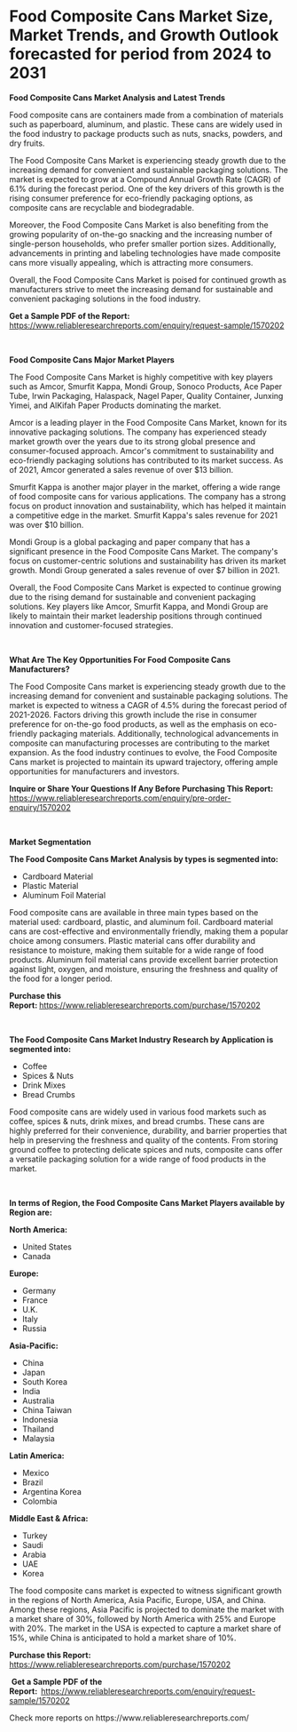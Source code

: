 <p><h1>Food Composite Cans Market Size, Market Trends, and Growth Outlook forecasted for period from 2024 to 2031</h1></p><p><strong>Food Composite Cans Market Analysis and Latest Trends</strong></p>
<p><p>Food composite cans are containers made from a combination of materials such as paperboard, aluminum, and plastic. These cans are widely used in the food industry to package products such as nuts, snacks, powders, and dry fruits.</p><p>The Food Composite Cans Market is experiencing steady growth due to the increasing demand for convenient and sustainable packaging solutions. The market is expected to grow at a Compound Annual Growth Rate (CAGR) of 6.1% during the forecast period. One of the key drivers of this growth is the rising consumer preference for eco-friendly packaging options, as composite cans are recyclable and biodegradable.</p><p>Moreover, the Food Composite Cans Market is also benefiting from the growing popularity of on-the-go snacking and the increasing number of single-person households, who prefer smaller portion sizes. Additionally, advancements in printing and labeling technologies have made composite cans more visually appealing, which is attracting more consumers.</p><p>Overall, the Food Composite Cans Market is poised for continued growth as manufacturers strive to meet the increasing demand for sustainable and convenient packaging solutions in the food industry.</p></p>
<p><strong>Get a Sample PDF of the Report:&nbsp;</strong> <a href="https://www.reliableresearchreports.com/enquiry/request-sample/1570202">https://www.reliableresearchreports.com/enquiry/request-sample/1570202</a></p>
<p>&nbsp;</p>
<p><strong>Food Composite Cans Major Market Players</strong></p>
<p><p>The Food Composite Cans Market is highly competitive with key players such as Amcor, Smurfit Kappa, Mondi Group, Sonoco Products, Ace Paper Tube, Irwin Packaging, Halaspack, Nagel Paper, Quality Container, Junxing Yimei, and AlKifah Paper Products dominating the market.</p><p>Amcor is a leading player in the Food Composite Cans Market, known for its innovative packaging solutions. The company has experienced steady market growth over the years due to its strong global presence and consumer-focused approach. Amcor's commitment to sustainability and eco-friendly packaging solutions has contributed to its market success. As of 2021, Amcor generated a sales revenue of over $13 billion.</p><p>Smurfit Kappa is another major player in the market, offering a wide range of food composite cans for various applications. The company has a strong focus on product innovation and sustainability, which has helped it maintain a competitive edge in the market. Smurfit Kappa's sales revenue for 2021 was over $10 billion.</p><p>Mondi Group is a global packaging and paper company that has a significant presence in the Food Composite Cans Market. The company's focus on customer-centric solutions and sustainability has driven its market growth. Mondi Group generated a sales revenue of over $7 billion in 2021.</p><p>Overall, the Food Composite Cans Market is expected to continue growing due to the rising demand for sustainable and convenient packaging solutions. Key players like Amcor, Smurfit Kappa, and Mondi Group are likely to maintain their market leadership positions through continued innovation and customer-focused strategies.</p></p>
<p>&nbsp;</p>
<p><strong>What Are The Key Opportunities For Food Composite Cans Manufacturers?</strong></p>
<p><p>The Food Composite Cans market is experiencing steady growth due to the increasing demand for convenient and sustainable packaging solutions. The market is expected to witness a CAGR of 4.5% during the forecast period of 2021-2026. Factors driving this growth include the rise in consumer preference for on-the-go food products, as well as the emphasis on eco-friendly packaging materials. Additionally, technological advancements in composite can manufacturing processes are contributing to the market expansion. As the food industry continues to evolve, the Food Composite Cans market is projected to maintain its upward trajectory, offering ample opportunities for manufacturers and investors.</p></p>
<p><strong>Inquire or Share Your Questions If Any Before Purchasing This Report:</strong> <a href="https://www.reliableresearchreports.com/enquiry/pre-order-enquiry/1570202">https://www.reliableresearchreports.com/enquiry/pre-order-enquiry/1570202</a></p>
<p>&nbsp;</p>
<p><strong>Market Segmentation</strong></p>
<p><strong>The Food Composite Cans Market Analysis by types is segmented into:</strong></p>
<p><ul><li>Cardboard Material</li><li>Plastic Material</li><li>Aluminum Foil Material</li></ul></p>
<p><p>Food composite cans are available in three main types based on the material used: cardboard, plastic, and aluminum foil. Cardboard material cans are cost-effective and environmentally friendly, making them a popular choice among consumers. Plastic material cans offer durability and resistance to moisture, making them suitable for a wide range of food products. Aluminum foil material cans provide excellent barrier protection against light, oxygen, and moisture, ensuring the freshness and quality of the food for a longer period.</p></p>
<p><strong>Purchase this Report:&nbsp;</strong><a href="https://www.reliableresearchreports.com/purchase/1570202">https://www.reliableresearchreports.com/purchase/1570202</a></p>
<p>&nbsp;</p>
<p><strong>The Food Composite Cans Market Industry Research by Application is segmented into:</strong></p>
<p><ul><li>Coffee</li><li>Spices & Nuts</li><li>Drink Mixes</li><li>Bread Crumbs</li></ul></p>
<p><p>Food composite cans are widely used in various food markets such as coffee, spices & nuts, drink mixes, and bread crumbs. These cans are highly preferred for their convenience, durability, and barrier properties that help in preserving the freshness and quality of the contents. From storing ground coffee to protecting delicate spices and nuts, composite cans offer a versatile packaging solution for a wide range of food products in the market.</p></p>
<p>&nbsp;</p>
<p><strong>In terms of Region, the Food Composite Cans Market Players available by Region are:</strong></p>
<p>
    <p> <strong> North America: </strong>
        <ul>
            <li>United States</li>
            <li>Canada</li>
        </ul>
        </p> 
    <p> <strong> Europe: </strong>
        <ul>
            <li>Germany</li>
            <li>France</li>
            <li>U.K.</li>
            <li>Italy</li>
            <li>Russia</li>
        </ul>
        </p> 
    <p> <strong> Asia-Pacific: </strong>
        <ul>
            <li>China</li>
            <li>Japan</li>
            <li>South Korea</li>
            <li>India</li>
            <li>Australia</li>
            <li>China Taiwan</li>
            <li>Indonesia</li>
            <li>Thailand</li>
            <li>Malaysia</li>
        </ul>
        </p> 
    <p> <strong> Latin America: </strong>
        <ul>
            <li>Mexico</li>
            <li>Brazil</li>
            <li>Argentina Korea</li>
            <li>Colombia</li>
        </ul>
        </p> 
    <p> <strong> Middle East & Africa: </strong>
        <ul>
            <li>Turkey</li>
            <li>Saudi</li>
            <li>Arabia</li>
            <li>UAE</li>
            <li>Korea</li>
        </ul>
    </p>
    </p>
<p><p>The food composite cans market is expected to witness significant growth in the regions of North America, Asia Pacific, Europe, USA, and China. Among these regions, Asia Pacific is projected to dominate the market with a market share of 30%, followed by North America with 25% and Europe with 20%. The market in the USA is expected to capture a market share of 15%, while China is anticipated to hold a market share of 10%.</p></p>
<p><strong>Purchase this Report: </strong><a href="https://www.reliableresearchreports.com/purchase/1570202">https://www.reliableresearchreports.com/purchase/1570202</a></p>
<p>&nbsp;<strong>Get a Sample PDF of the Report:&nbsp;&nbsp;</strong><a href="https://www.reliableresearchreports.com/enquiry/request-sample/1570202">https://www.reliableresearchreports.com/enquiry/request-sample/1570202</a></p>
<p><strong></strong></p>
<p>Check more reports on https://www.reliableresearchreports.com/</p>